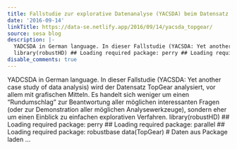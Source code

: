 ```yaml
---
title: Fallstudie zur explorative Datenanalyse (YACSDA) beim Datensatz 'TopGear'
date: '2016-09-14'
linkTitle: https://data-se.netlify.app/2016/09/14/yacsda_topgear/
source: sesa blog
description: |-
  YADCSDA in German language. In dieser Fallstudie (YACSDA: Yet another case study of data analysis) wird der Datensatz TopGear analysiert, vor allem mit grafischen Mitteln. Es handelt sich weniger um einen &ldquo;Rundumschlag&rdquo; zur Beantwortung aller möglichen interessanten Fragen (oder zur Demonstration aller möglichen Analysewerkzeuge), sondern eher um einen Einblick zu einfachen explorativen Verfahren.
  library(robustHD) ## Loading required package: perry ## Loading required package: parallel ## Loading required package: robustbase data(TopGear) # Daten aus Package laden ...
disable_comments: true
---
```

YADCSDA in German language. In dieser Fallstudie (YACSDA: Yet another case study of data analysis) wird der Datensatz TopGear analysiert, vor allem mit grafischen Mitteln. Es handelt sich weniger um einen &ldquo;Rundumschlag&rdquo; zur Beantwortung aller möglichen interessanten Fragen (oder zur Demonstration aller möglichen Analysewerkzeuge), sondern eher um einen Einblick zu einfachen explorativen Verfahren.
library(robustHD) ## Loading required package: perry ## Loading required package: parallel ## Loading required package: robustbase data(TopGear) # Daten aus Package laden ...